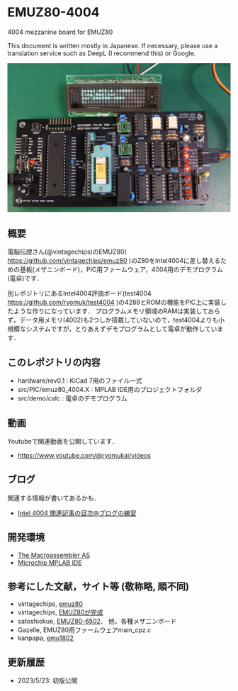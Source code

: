 # EMUZ80-4004
4004 mezzanine board for EMUZ80

This document is written mostly in Japanese. If necessary, please use a translation service such as DeepL (I recommend this) or Google.

![](images/title.jpg)

## 概要
電脳伝説さん(@vintagechips)のEMUZ80( https://github.com/vintagechips/emuz80 )のZ80をIntel4004に差し替えるための基板(メザニンボード)，PIC用ファームウェア，4004用のデモプログラム(電卓)です．

別レポジトリにあるIntel4004評価ボード(test4004 https://github.com/ryomuk/test4004 )の4289とROMの機能をPIC上に実装したような作りになっています．
プログラムメモリ領域のRAMは実装しておらず，データ用メモリ(4002)も2つしか搭載していないので，test4004よりも小規模なシステムですが，とりあえずデモプログラムとして電卓が動作しています．

## このレポジトリの内容
- hardware/rev0.1 : KiCad 7用のファイル一式
- src/PIC/emuz80_4004.X : MPLAB IDE用のプロジェクトフォルダ
- src/demo/calc : 電卓のデモプログラム

## 動画
Youtubeで関連動画を公開しています．
- https://www.youtube.com/@ryomukai/videos

## ブログ
関連する情報が書いてあるかも．
- [Intel 4004 関連記事の目次@ブログの練習](https://blog.goo.ne.jp/tk-80/e/3fa1e2972737c7b7d1b83f4e7bd648a2)

## 開発環境
- [The Macroassembler AS](http://john.ccac.rwth-aachen.de:8000/as/)
- [Microchip MPLAB IDE](https://www.microchip.com/en-us/tools-resources/develop/mplab-x-ide)

## 参考にした文献，サイト等 (敬称略, 順不同)
- vintagechips, [emuz80](https://github.com/vintagechips/emuz80)
- vintagechips, [EMUZ80が完成](https://vintagechips.wordpress.com/2022/03/05/emuz80_reference/)
- satoshiokue, [EMUZ80-6502](https://github.com/satoshiokue/EMUZ80-6502)． 他，各種メザニンボード
- Gazelle, EMUZ80用ファームウェアmain_cpz.c
- kanpapa, [emu1802](https://github.com/kanpapa/emu1802)

## 更新履歴
- 2023/5/23: 初版公開
